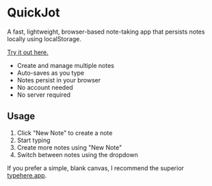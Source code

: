 # QuickJot

A fast, lightweight, browser-based note-taking app that persists notes locally using localStorage.

[Try it out here.](https://felipe-parodi.github.io/quickjot/)

- Create and manage multiple notes
- Auto-saves as you type
- Notes persist in your browser
- No account needed
- No server required

## Usage
1. Click "New Note" to create a note
2. Start typing
3. Create more notes using "New Note"
4. Switch between notes using the dropdown

If you prefer a simple, blank canvas, I recommend the superior [typehere.app](https://typehere.app/).
